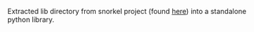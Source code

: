 Extracted lib directory from snorkel project (found [here](https://github.com/HazyResearch/snorkel/tree/master/tutorials/workshop/lib)) into a standalone python library.